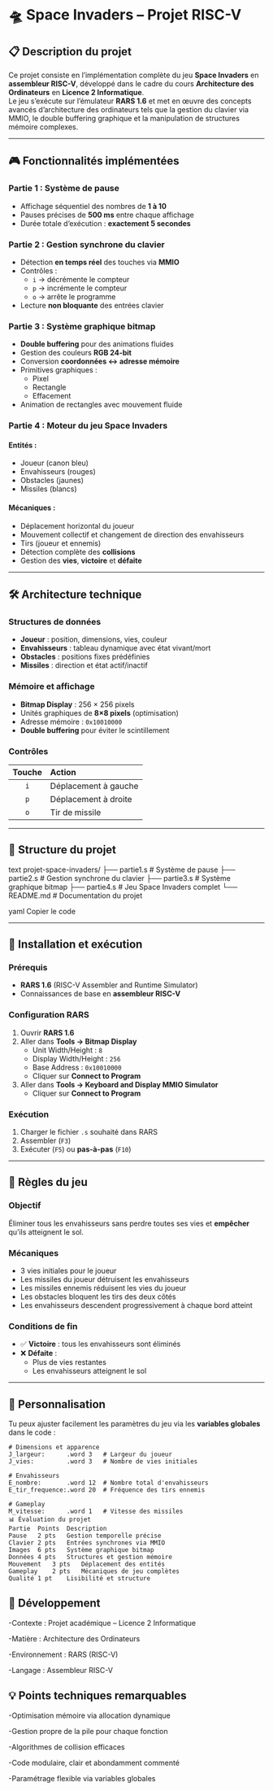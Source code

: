 # 🛸 Space Invaders – Projet RISC-V

## 📋 Description du projet
Ce projet consiste en l’implémentation complète du jeu **Space Invaders** en **assembleur RISC-V**, développé dans le cadre du cours **Architecture des Ordinateurs** en **Licence 2 Informatique**.  
Le jeu s’exécute sur l’émulateur **RARS 1.6** et met en œuvre des concepts avancés d’architecture des ordinateurs tels que la gestion du clavier via MMIO, le double buffering graphique et la manipulation de structures mémoire complexes.

---

## 🎮 Fonctionnalités implémentées

### Partie 1 : Système de pause
- Affichage séquentiel des nombres de **1 à 10**
- Pauses précises de **500 ms** entre chaque affichage  
- Durée totale d’exécution : **exactement 5 secondes**

### Partie 2 : Gestion synchrone du clavier
- Détection **en temps réel** des touches via **MMIO**
- Contrôles :
  - `i` → décrémente le compteur  
  - `p` → incrémente le compteur  
  - `o` → arrête le programme
- Lecture **non bloquante** des entrées clavier

### Partie 3 : Système graphique bitmap
- **Double buffering** pour des animations fluides  
- Gestion des couleurs **RGB 24-bit**  
- Conversion **coordonnées ↔ adresse mémoire**
- Primitives graphiques :
  - Pixel
  - Rectangle
  - Effacement
- Animation de rectangles avec mouvement fluide

### Partie 4 : Moteur du jeu Space Invaders
#### Entités :
- Joueur (canon bleu)
- Envahisseurs (rouges)
- Obstacles (jaunes)
- Missiles (blancs)

#### Mécaniques :
- Déplacement horizontal du joueur
- Mouvement collectif et changement de direction des envahisseurs
- Tirs (joueur et ennemis)
- Détection complète des **collisions**
- Gestion des **vies**, **victoire** et **défaite**

---

## 🛠️ Architecture technique

### Structures de données
- **Joueur** : position, dimensions, vies, couleur  
- **Envahisseurs** : tableau dynamique avec état vivant/mort  
- **Obstacles** : positions fixes prédéfinies  
- **Missiles** : direction et état actif/inactif

### Mémoire et affichage
- **Bitmap Display** : 256 × 256 pixels  
- Unités graphiques de **8×8 pixels** (optimisation)
- Adresse mémoire : `0x10010000`  
- **Double buffering** pour éviter le scintillement

### Contrôles
| Touche | Action |
|:-------:|:--------|
| `i` | Déplacement à gauche |
| `p` | Déplacement à droite |
| `o` | Tir de missile |

---

## 📁 Structure du projet
text
projet-space-invaders/
├── partie1.s # Système de pause
├── partie2.s # Gestion synchrone du clavier
├── partie3.s # Système graphique bitmap
├── partie4.s # Jeu Space Invaders complet
└── README.md # Documentation du projet

yaml
Copier le code

---

## 🚀 Installation et exécution

### Prérequis
- **RARS 1.6** (RISC-V Assembler and Runtime Simulator)
- Connaissances de base en **assembleur RISC-V**

### Configuration RARS
1. Ouvrir **RARS 1.6**
2. Aller dans **Tools → Bitmap Display**
   - Unit Width/Height : `8`
   - Display Width/Height : `256`
   - Base Address : `0x10010000`
   - Cliquer sur **Connect to Program**
3. Aller dans **Tools → Keyboard and Display MMIO Simulator**
   - Cliquer sur **Connect to Program**

### Exécution
1. Charger le fichier `.s` souhaité dans RARS  
2. Assembler (`F3`)  
3. Exécuter (`F5`) ou **pas-à-pas** (`F10`)

---

## 🎯 Règles du jeu

### Objectif
Éliminer tous les envahisseurs sans perdre toutes ses vies et **empêcher** qu’ils atteignent le sol.

### Mécaniques
- 3 vies initiales pour le joueur  
- Les missiles du joueur détruisent les envahisseurs  
- Les missiles ennemis réduisent les vies du joueur  
- Les obstacles bloquent les tirs des deux côtés  
- Les envahisseurs descendent progressivement à chaque bord atteint

### Conditions de fin
- ✅ **Victoire** : tous les envahisseurs sont éliminés  
- ❌ **Défaite** :
  - Plus de vies restantes  
  - Les envahisseurs atteignent le sol  

---

## 🔧 Personnalisation

Tu peux ajuster facilement les paramètres du jeu via les **variables globales** dans le code :

```assembly
# Dimensions et apparence
J_largeur:      .word 3   # Largeur du joueur
J_vies:         .word 3   # Nombre de vies initiales

# Envahisseurs
E_nombre:       .word 12  # Nombre total d'envahisseurs
E_tir_frequence:.word 20  # Fréquence des tirs ennemis

# Gameplay
M_vitesse:      .word 1   # Vitesse des missiles
📊 Évaluation du projet
Partie	Points	Description
Pause	2 pts	Gestion temporelle précise
Clavier	2 pts	Entrées synchrones via MMIO
Images	6 pts	Système graphique bitmap
Données	4 pts	Structures et gestion mémoire
Mouvement	3 pts	Déplacement des entités
Gameplay	2 pts	Mécaniques de jeu complètes
Qualité	1 pt	Lisibilité et structure
```


##  👥 Développement
-Contexte : Projet académique – Licence 2 Informatique

-Matière : Architecture des Ordinateurs

-Environnement : RARS (RISC-V)

-Langage : Assembleur RISC-V

 ## 💡 Points techniques remarquables
-Optimisation mémoire via allocation dynamique

-Gestion propre de la pile pour chaque fonction

-Algorithmes de collision efficaces

-Code modulaire, clair et abondamment commenté

-Paramétrage flexible via variables globales
